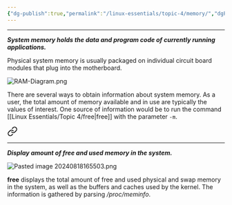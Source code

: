 ```yaml
---
{"dg-publish":true,"permalink":"/linux-essentials/topic-4/memory/","dgPassFrontmatter":true}
---
```


---
___System memory holds the data and program code of currently running applications.___

Physical system memory is usually packaged on individual circuit board modules that plug into the motherboard.

![RAM-Diagram.png](/img/user/Linux%20Essentials/Topic%204/Topic4%20reference%20images/RAM-Diagram.png)

There are several ways to obtain information about system memory. As a user, the total amount of memory available and in use are typically the values of interest. One source of information would be to run the command [[Linux Essentials/Topic 4/free\|free]] with the parameter `-m`.


<div class="transclusion internal-embed is-loaded"><a class="markdown-embed-link" href="/linux-essentials/topic-4/free/" aria-label="Open link"><svg xmlns="http://www.w3.org/2000/svg" width="24" height="24" viewBox="0 0 24 24" fill="none" stroke="currentColor" stroke-width="2" stroke-linecap="round" stroke-linejoin="round" class="svg-icon lucide-link"><path d="M10 13a5 5 0 0 0 7.54.54l3-3a5 5 0 0 0-7.07-7.07l-1.72 1.71"></path><path d="M14 11a5 5 0 0 0-7.54-.54l-3 3a5 5 0 0 0 7.07 7.07l1.71-1.71"></path></svg></a><div class="markdown-embed">




---
___Display amount of free and used memory in the system.___

![Pasted image 20240818165503.png](/img/user/Linux%20Essentials/Topic%204/Topic4%20reference%20images/Pasted%20image%2020240818165503.png)

 **free** displays the total amount of free and used physical and swap memory in the system, as well as the buffers and caches used by the kernel. The information is gathered by parsing _/proc/meminfo_.

</div></div>
